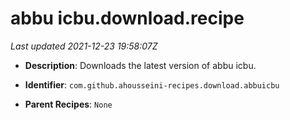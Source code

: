 # abbu icbu.download.recipe

_Last updated 2021-12-23 19:58:07Z_

- **Description**: Downloads the latest version of abbu icbu.

- **Identifier**: `com.github.ahousseini-recipes.download.abbuicbu`

- **Parent Recipes**: `None`